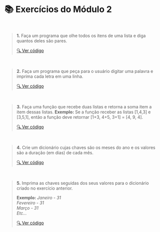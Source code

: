 # :books: Exercícios do Módulo 2

<br>

> **1.** Faça um programa que olhe todos os itens de uma lista e diga quantos deles são pares.
>
> [:mag: Ver código](Exercicio1.ipynb)
>    

<br>

> **2.** Faça um programa que peça para o usuário digitar uma palavra e imprima cada letra em uma linha.
>
> [:mag: Ver código](Exercicio2.ipynb)
>  

<br>

> **3.** Faça uma função que recebe duas listas e retorna a soma item a item dessas listas.
> **Exemplo:** Se a função receber as listas [1,4,3] e [3,5,1], então a função deve retornar [1+3, 4+5, 3+1] = [4, 9, 4].
>
> [:mag: Ver código](Exercicio3.ipynb)
>  

<br>

> **4.** Crie um dicionário cujas chaves são os meses do ano e os valores são a duração (em dias) de cada mês.
>
> [:mag: Ver código](Exercicio4-5.ipynb)

<br>

> **5.** Imprima as chaves seguidas dos seus valores para o dicionário criado no exercício anterior.
>
> __Exemplo:__
> *Janeiro - 31*  
> *Fevereiro - 31*    
> *Março - 31*  
> *Etc...*  
>
> [:mag: Ver código](Exercicio4-5.ipynb)


